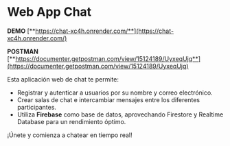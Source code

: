 # Web App Chat

**DEMO** [**https://chat-xc4h.onrender.com/**](https://chat-xc4h.onrender.com/)

**POSTMAN** [**https://documenter.getpostman.com/view/15124189/UyxeqUjq**](https://documenter.getpostman.com/view/15124189/UyxeqUjq)

Esta aplicación web de chat te permite:

- Registrar y autenticar a usuarios por su nombre y correo electrónico.
- Crear salas de chat e intercambiar mensajes entre los diferentes participantes.
- Utiliza **Firebase** como base de datos, aprovechando Firestore y Realtime Database para un rendimiento óptimo.

¡Únete y comienza a chatear en tiempo real!
